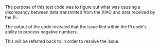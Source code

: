 The purpose of this test code was to figure out what was causing a discrepancy between data transmitted from the XIAO and data received by the Pi.

The output of the code revealed that the issue lied within the Pi code's ability to process negative numbers.

This will be referred back to in order to resolve the issue.
